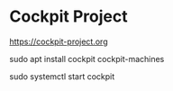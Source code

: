 # Cockpit Project

https://cockpit-project.org

sudo apt install cockpit cockpit-machines

sudo systemctl start cockpit

